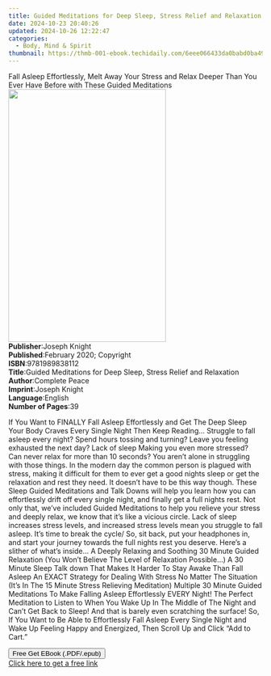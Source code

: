 ```yaml
---
title: Guided Meditations for Deep Sleep, Stress Relief and Relaxation | Free Book
date: 2024-10-23 20:40:26
updated: 2024-10-26 12:22:47
categories:
  - Body, Mind & Spirit
thumbnail: https://thmb-001-ebook.techidaily.com/6eee066433da0babd0ba49e888ff955a89300a877131e794360a5ba4c9bfe2b2.jpg
---
```

<main id="book-container">
  <div class="flex flex-col">
    <div class="book-brief flex-1 py-6 px-4 sm:p-6 md:py-10 md:px-8">
      <!-- brief-->
      <div class="book-brief-main">
        Fall Asleep Effortlessly, Melt Away Your Stress and Relax Deeper Than
        You Ever Have Before with These Guided Meditations
      </div>
    </div>
    <div
      class="book-meta-info flex-1 grid gap-4 col-start-1 col-end-3 row-start-1 sm:mb-6 sm:grid-cols-4 lg:gap-6 lg:col-start-2 lg:row-end-6 lg:row-span-6 lg:mb-0"
    >
      <div
        class="book-meta-info-left place-content-center mt-4 p-4 text-sm leading-6 col-start-2 col-span-2 dark:text-slate-400"
      >
        <img
          class="w-full h-500 object-cover rounded-lg sm:h-255 sm:col-span-2 lg:col-span-full"
          src="https://img-001-ebook.techidaily.com/50402cec10e29b91d7c5c39eea9f39e21f9886db5e501adf8f9ec6c33d265fb5.jpg"
          alt=""
          width="312"
          height="500"
        />
      </div>
      <div
        class="book-meta-info-right mt-2 col-start-1 row-start-2 col-span-3 self-center"
      >
        <!-- meta data  -->
        <div class="flex flex-col px-4 md:px-8">
          <div class="flex-1">
            <strong>Publisher</strong>:<span class="px-2">Joseph Knight</span>
          </div>
          <div class="flex-1">
            <strong>Published</strong>:<span class="px-2"
              >February 2020; Copyright</span
            >
          </div>
          <div class="flex-1">
            <strong>ISBN</strong>:<span class="px-2">9781989838112</span>
          </div>
          <div class="flex-1">
            <strong>Title</strong>:<span class="px-2"
              >Guided Meditations for Deep Sleep, Stress Relief and
              Relaxation</span
            >
          </div>
          <div class="flex-1">
            <strong>Author</strong>:<span class="px-2">Complete Peace</span>
          </div>
          <div class="flex-1">
            <strong>Imprint</strong>:<span class="px-2">Joseph Knight</span>
          </div>
          <div class="flex-1">
            <strong>Language</strong>:<span class="px-2">English</span>
          </div>
          <div class="flex-1">
            <strong>Number of Pages</strong>:<span class="px-2">39</span>
          </div>
        </div>
      </div>
    </div>
    <div class="book-description flex-1 py-6 px-4 sm:p-6 md:py-10 md:px-8">
      <div class="book-description-main">
        <div accordion-content="" id="description">
          <p>
            If You Want to FINALLY Fall Asleep Effortlessly and Get The Deep
            Sleep Your Body Craves Every Single Night Then Keep Reading…
            Struggle to fall asleep every night? Spend hours tossing and
            turning? Leave you feeling exhausted the next day? Lack of sleep
            Making you even more stressed? Can never relax for more than 10
            seconds? You aren’t alone in struggling with those things. In the
            modern day the common person is plagued with stress, making it
            difficult for them to ever get a good nights sleep or get the
            relaxation and rest they need. It doesn’t have to be this way
            though. These Sleep Guided Meditations and Talk Downs will help you
            learn how you can effortlessly drift off every single night, and
            finally get a full nights rest. Not only that, we’ve included Guided
            Meditations to help you relieve your stress and deeply relax, we
            know that it’s like a vicious circle. Lack of sleep increases stress
            levels, and increased stress levels mean you struggle to fall
            asleep. It’s time to break the cycle/ So, sit back, put your
            headphones in, and start your journey towards the full nights rest
            you deserve. Here’s a slither of what’s inside… A Deeply Relaxing
            and Soothing 30 Minute Guided Relaxation (You Won’t Believe The
            Level of Relaxation Possible…) A 30 Minute Sleep Talk down That
            Makes It Harder To Stay Awake Than Fall Asleep An EXACT Strategy for
            Dealing With Stress No Matter The Situation (It’s In The 15 Minute
            Stress Relieving Meditation) Multiple 30 Minute Guided Meditations
            To Make Falling Asleep Effortlessly EVERY Night! The Perfect
            Meditation to Listen to When You Wake Up In The Middle of The Night
            and Can’t Get Back to Sleep! And that is barely even scratching the
            surface! So, If You Want to Be Able to Effortlessly Fall Asleep
            Every Single Night and Wake Up Feeling Happy and Energized, Then
            Scroll Up and Click “Add to Cart.”
          </p>
        </div>
        <div class="accordion-fader"></div>
      </div>
    </div>
    <div class="book-excerpts flex-1 py-6 px-4 sm:p-6 md:py-10 md:px-8"></div>
    <div
      class="book-about-author flex-1 py-6 px-4 sm:p-6 md:py-10 md:px-8"
    ></div>
    <div class="book-free-get flex-1 py-6 px-4 sm:p-6 md:py-10 md:px-8">
      <button
        id="btn-free-get"
        class="bg-blue-500 hover:bg-blue-700 text-white font-bold py-2 px-4 rounded"
      >
        Free Get EBook (.PDF/.epub)
      </button>
      <div id="countdown-display" class="px-2 text-lg mt-2"></div>
      <a
        id="free-link"
        class="hidden bg-blue-500 hover:bg-blue-700 text-white font-bold py-2 px-4 rounded"
        href="https://www.ebooks.com/en-us/book/209962013/guided-meditations-for-deep-sleep-stress-relief-and-relaxation/complete-peace/"
        target="_blank"
        >Click here to get a free link</a
      >
    </div>
    <script>
      let countdownTime = 0;
      let countdownInterval = null;
      document
        .getElementById('btn-free-get')
        .addEventListener('click', startCountdown);
      function startCountdown() {
        countdownTime = new Date().getTime() + 60000 * 3;
        countdownInterval = setInterval(updateCountdown, 1000);
        document.getElementById('btn-free-get').disabled = true;
        document
          .getElementById('btn-free-get')
          .classList.add('bg-gray-500', 'cursor-not-allowed');
      }
      function updateCountdown() {
        let currentTime = new Date().getTime();
        let timeLeft = countdownTime - currentTime;
        let secondsLeft = Math.floor(timeLeft / 1000);
        document.getElementById('countdown-display').innerHTML =
          `Remaining time: ${secondsLeft} seconds.`;
        if (secondsLeft <= 0) {
          clearInterval(countdownInterval);
          document.getElementById('btn-free-get').classList.add('hidden');
          document.getElementById('free-link').classList.remove('hidden');
          document.getElementById('countdown-display').innerHTML = '';
        }
      }
    </script>
  </div>
</main>
